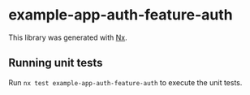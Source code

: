 # example-app-auth-feature-auth

This library was generated with [Nx](https://nx.dev).

## Running unit tests

Run `nx test example-app-auth-feature-auth` to execute the unit tests.
